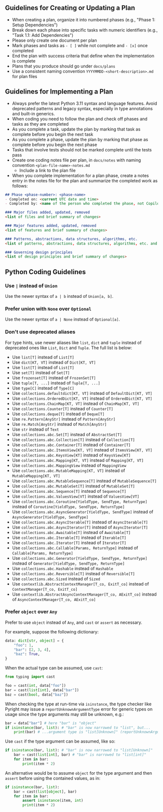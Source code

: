 ## Guidelines for Creating or Updating a Plan

- When creating a plan, organize it into numbered phases (e.g., "Phase 1: Setup Dependencies")
- Break down each phase into specific tasks with numeric identifiers (e.g., "Task 1.1: Add Dependencies")
- Please only create one document per plan
- Mark phases and tasks as `- [ ]` while not complete and `- [x]` once completed
- End the plan with success criteria that define when the implementation is complete
- Plans that you produce should go under `docs/plans`
- Use a consistent naming convention `YYYYMMDD-<short-description>.md` for plan files

## Guidelines for Implementing a Plan

- Always prefer the latest Python 3.11 syntax and language features. Avoid deprecated patterns and legacy syntax, especially in type annotations and built-in generics.
- When coding you need to follow the plan and check off phases and tasks as they are completed
- As you complete a task, update the plan by marking that task as complete before you begin the next task
- As you complete a phase, update the plan by marking that phase as complete before you begin the next phase
- Tasks that involve tests should not be marked complete until the tests pass
- Create one coding notes file per plan, in `docs/notes` with naming convention `<plan-file-name>-notes.md`
  - Include a link to the plan file
- When you complete implementation for a plan phase, create a notes entry in the notes file for the plan and summarize the completed work as follows:

```markdown
## Phase <phase-number>: <phase-name>
- Completed on: <current UTC date and time>
- Completed by: <name of the person who completed the phase, not Copilot>

### Major files added, updated, removed
<list of files and brief summary of changes>

### Major features added, updated, removed
<list of features and brief summary of changes>

### Patterns, abstractions, data structures, algorithms, etc.
<list of patterns, abstractions, data structures, algorithms, etc. and brief summary of changes>

### Governing design principles
<list of design principles and brief summary of changes>
```

## Python Coding Guidelines

### Use `|` instead of `Union`

Use the newer syntax of `a | b` instead of `Union[a, b]`.

### Prefer union with `None` over `Optional`

Use the newer syntax of `a | None` instead of `Optional[a]`.

### Don't use deprecated aliases

For type hints, use newer aliases like `list`, `dict` and `tuple` instead of
deprecated ones like `List`, `Dict` and `Tuple`. The full list is below:

<!--
This comment contains the instructions for generating the list below.

Run, assuming `uv` is installed:

    curl https://docs.python.org/3/library/typing.html |
        uvx markitdown@0.1.1 > typing.md

Give the remaining text of this comment as the prompt to Copilot:

Read `typing.md` and write a very brief bullet list of deprecated aliases, e.g.:

- Use `list[T]` instead of `List[T]`
-->

- Use `list[T]` instead of `List[T]`
- Use `dict[KT, VT]` instead of `Dict[KT, VT]`
- Use `list[T]` instead of `List[T]`
- Use `set[T]` instead of `Set[T]`
- Use `frozenset[T]` instead of `FrozenSet[T]`
- Use `tuple[T, ...]` instead of `Tuple[T, ...]`
- Use `type[C]` instead of `Type[C]`
- Use `collections.defaultdict[KT, VT]` instead of `DefaultDict[KT, VT]`
- Use `collections.OrderedDict[KT, VT]` instead of `OrderedDict[KT, VT]`
- Use `collections.ChainMap[KT, VT]` instead of `ChainMap[KT, VT]`
- Use `collections.Counter[T]` instead of `Counter[T]`
- Use `collections.deque[T]` instead of `Deque[T]`
- Use `re.Pattern[AnyStr]` instead of `Pattern[AnyStr]`
- Use `re.Match[AnyStr]` instead of `Match[AnyStr]`
- Use `str` instead of `Text`
- Use `collections.abc.Set[T]` instead of `AbstractSet[T]`
- Use `collections.abc.Collection[T]` instead of `Collection[T]`
- Use `collections.abc.Container[T]` instead of `Container[T]`
- Use `collections.abc.ItemsView[KT, VT]` instead of `ItemsView[KT, VT]`
- Use `collections.abc.KeysView[KT]` instead of `KeysView[KT]`
- Use `collections.abc.Mapping[KT, VT]` instead of `Mapping[KT, VT]`
- Use `collections.abc.MappingView` instead of `MappingView`
- Use `collections.abc.MutableMapping[KT, VT]` instead of `MutableMapping[KT, VT]`
- Use `collections.abc.MutableSequence[T]` instead of `MutableSequence[T]`
- Use `collections.abc.MutableSet[T]` instead of `MutableSet[T]`
- Use `collections.abc.Sequence[T]` instead of `Sequence[T]`
- Use `collections.abc.ValuesView[VT]` instead of `ValuesView[VT]`
- Use `collections.abc.Coroutine[YieldType, SendType, ReturnType]` instead of `Coroutine[YieldType, SendType, ReturnType]`
- Use `collections.abc.AsyncGenerator[YieldType, SendType]` instead of `AsyncGenerator[YieldType, SendType]`
- Use `collections.abc.AsyncIterable[T]` instead of `AsyncIterable[T]`
- Use `collections.abc.AsyncIterator[T]` instead of `AsyncIterator[T]`
- Use `collections.abc.Awaitable[T]` instead of `Awaitable[T]`
- Use `collections.abc.Iterable[T]` instead of `Iterable[T]`
- Use `collections.abc.Iterator[T]` instead of `Iterator[T]`
- Use `collections.abc.Callable[Params, ReturnType]` instead of `Callable[Params, ReturnType]`
- Use `collections.abc.Generator[YieldType, SendType, ReturnType]` instead of `Generator[YieldType, SendType, ReturnType]`
- Use `collections.abc.Hashable` instead of `Hashable`
- Use `collections.abc.Reversible[T]` instead of `Reversible[T]`
- Use `collections.abc.Sized` instead of `Sized`
- Use `contextlib.AbstractContextManager[T_co, ExitT_co]` instead of `ContextManager[T_co, ExitT_co]`
- Use `contextlib.AbstractAsyncContextManager[T_co, AExitT_co]` instead of `AsyncContextManager[T_co, AExitT_co]`

### Prefer `object` over `Any`

Prefer to use `object` instead of `Any`, and `cast` or `assert` as necessary.

For example, suppose the following dictionary:

```python
data: dict[str, object] = {
    "foo": 1,
    "bar": [2, 3, 4],
    "baz": True,
}
```

When the actual type can be assumed, use `cast`:

```python
from typing import cast

foo = cast(int, data["foo"])
bar = cast(list[int], data["bar"])
baz = cast(bool, data["baz"])
```

When checking the type at run-time via `isinstance`, the type checker like
Pyright may issue a `reportUnknownArgumentType` error for generic types on
usage since the type arguments may still be unknown, e.g.:

```python
bar = data["bar"] # here "bar" is "object"
if isinstance(bar, list): # "bar" is now narrowed to "list", but...
    print(bar) # ...argument type is "list[Unknown]" (reportUnknownArgumentType)
```

Use `cast` if the type argument can be assumed, like so:

```python
if isinstance(bar, list): # "bar" is now narrowed to "list[Unknown]"
    bar = cast(list[int], bar) # "bar" is narrowed to "list[int]"
    for item in bar:
        print(item * 2)
```

An alternative would be to assume `object` for the type argument and then
`assert` before using the contained values, as in:

```python
if isinstance(bar, list):
    bar = cast(list[object], bar)
    for item in bar:
        assert isinstance(item, int)
        print(item * 2)
```